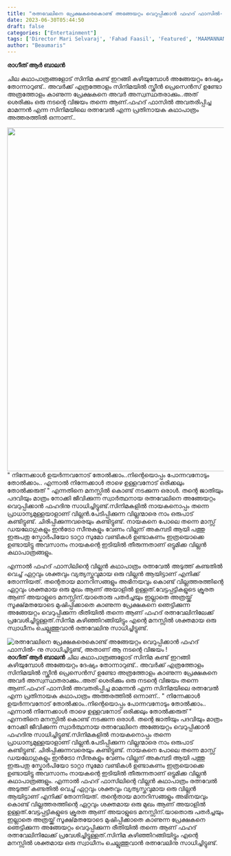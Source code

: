 ```yaml
---
title: "രത്നവേലിനെ പ്രേക്ഷകരെകൊണ്ട് അങ്ങേയറ്റം വെറുപ്പിക്കാൻ ഫഹദ് ഫാസിൽ- നു സാധിച്ചിട്ടുണ്ട്, അതാണ് ആ നടന്റെ വിജയം !"
date: 2023-06-30T05:44:50
draft: false
categories: ["Entertainment"]
tags: ['Director Mari Selvaraj', 'Fahad Faasil', 'Featured', 'MAAMANNAN', 'udayanidhi stalin', 'vadivelu']
author: "Beaumaris"
---
```


<strong>രാഗീത് ആർ ബാലൻ</strong>

ചില കഥാപാത്രങ്ങളോട് സിനിമ കണ്ട് ഇറങ്ങി കഴിയുമ്പോൾ അങ്ങേയറ്റം ദേഷ്യം തോന്നാറുണ്ട്.. അവർക്ക് എത്രത്തോളം സിനിമയിൽ സ്ക്രീൻ പ്രെസെൻസ് ഉണ്ടോ അത്രത്തോളം കാണുന്ന പ്രേക്ഷകനെ അവർ അസ്വസ്ഥതരാക്കും..അത് ശെരിക്കും ഒരു നടന്റെ വിജയം തന്നെ ആണ്.ഫഹദ് ഫാസിൽ അവതരിപ്പിച്ച മാമന്നൻ എന്ന സിനിമയിലെ രത്നവേൽ എന്ന പ്രതിനായക കഥാപാത്രം അത്തരത്തിൽ ഒന്നാണ്..

<a href="https://cdn.boolokam.com/articles/2023/06/fwfffffg-3.jpg"><img class="size-large wp-image-401540 aligncenter" src="https://cdn.boolokam.com/articles/2023/06/fwfffffg-3-1024x1024.jpg" alt="" width="800" height="800" /></a>" നിന്നേക്കാൾ ഉയർന്നവനോട് തോൽക്കാം..നിന്റെയൊപ്പം പോന്നവനോടും തോൽക്കാം.. എന്നാൽ നിന്നേക്കാൾ താഴെ ഉള്ളവനോട് ഒരിക്കലും തോൽക്കരുത് " എന്നതിനെ മനസ്സിൽ കൊണ്ട് നടക്കുന്ന ഒരാൾ. തന്റെ ജാതിയും പദവിയും മാത്രം നോക്കി ജീവിക്കുന്ന സ്വാര്‍ത്ഥനായ രത്നവേലിനെ അങ്ങേയറ്റം വെറുപ്പിക്കാൻ ഫഹദിനു സാധിച്ചിട്ടുണ്ട്.സിനിമകളിൽ നായകനൊപ്പം തന്നെ പ്രാധാന്യമുള്ളയാളാണ് വില്ലൻ.പേടിപ്പിക്കുന്ന വില്ലന്മാരെ നാം ഒരുപാട് കണ്ടിട്ടുണ്ട്. ചിരിപ്പിക്കുന്നവരെയും കണ്ടിട്ടുണ്ട്. നായകനെ പോലെ തന്നെ മാസ്സ് ഡയലോഗുകളും ഇൻട്രോ സീനുകളും വേണം വില്ലന് അകമ്പടി ആയി പത്തു ഇരുപതു സ്കോർപിയോ ടാറ്റാ സുമോ വണ്ടികൾ ഉണ്ടാകണം ഇത്രയൊക്കെ ഉണ്ടായിട്ടു അവസാനം നായകന്റെ ഇടിയിൽ തീരുന്നതാണ് ഒട്ടുമിക്ക വില്ലൻ കഥാപാത്രങ്ങളും.

എന്നാൽ ഫഹദ് ഫാസിലിന്റെ വില്ലൻ കഥാപാത്രം രത്നവേൽ അടുത്ത് കണ്ടതിൽ വെച്ച് ഏറ്റവും ശക്തവും വ്യത്യസ്തവുമായ ഒരു വില്ലൻ ആയിട്ടാണ് എനിക്ക് തോന്നിയത്. തന്റെതായ മാനറിസങ്ങളും അഭിനയവും കൊണ്ട് വില്ലത്തരത്തിന്റെ ഏറ്റവും ശക്തമായ ഒരു മുഖം ആണ് അയാളിൽ ഉള്ളത്.വേട്ടപ്പട്ടികളുടെ ക്രൂരത ആണ് അയാളുടെ മനസ്സിന്.യാതൊരു പതർച്ചയും ഇല്ലാതെ അത്രയ്ക്ക് സൂക്ഷ്‌മതയോടെ മുഷിപ്പിക്കാതെ കാണുന്ന പ്രേക്ഷകനെ ഞെട്ടിക്കുന്ന അങ്ങേയറ്റം വെറുപ്പിക്കുന്ന രീതിയിൽ തന്നെ ആണ് ഫഹദ് രത്നവേലിനിലേക്ക് പ്രവേശിച്ചിട്ടുള്ളത്.സിനിമ കഴിഞ്ഞിറങ്ങിയിട്ടും എന്റെ മനസ്സിൽ ശക്തമായ ഒരു സ്വാധീനം ചെല്ലുത്തുവാൻ രത്നവേലിനു സാധിച്ചിട്ടുണ്ട്.


![രത്നവേലിനെ പ്രേക്ഷകരെകൊണ്ട് അങ്ങേയറ്റം വെറുപ്പിക്കാൻ ഫഹദ് ഫാസിൽ- നു സാധിച്ചിട്ടുണ്ട്, അതാണ് ആ നടന്റെ വിജയം !](https://cdn.boolokam.com/articles/2023/06/fwfffffg-3-1024x1024.jpg)**രാഗീത് ആർ ബാലൻ** ചില കഥാപാത്രങ്ങളോട് സിനിമ കണ്ട് ഇറങ്ങി കഴിയുമ്പോൾ അങ്ങേയറ്റം ദേഷ്യം തോന്നാറുണ്ട്.. അവർക്ക് എത്രത്തോളം സിനിമയിൽ സ്ക്രീൻ പ്രെസെൻസ് ഉണ്ടോ അത്രത്തോളം കാണുന്ന പ്രേക്ഷകനെ അവർ അസ്വസ്ഥതരാക്കും..അത് ശെരിക്കും ഒരു നടന്റെ വിജയം തന്നെ ആണ്.ഫഹദ് ഫാസിൽ അവതരിപ്പിച്ച മാമന്നൻ എന്ന സിനിമയിലെ രത്നവേൽ എന്ന പ്രതിനായക കഥാപാത്രം അത്തരത്തിൽ ഒന്നാണ്.. [](https://cdn.boolokam.com/articles/2023/06/fwfffffg-3.jpg)" നിന്നേക്കാൾ ഉയർന്നവനോട് തോൽക്കാം..നിന്റെയൊപ്പം പോന്നവനോടും തോൽക്കാം.. എന്നാൽ നിന്നേക്കാൾ താഴെ ഉള്ളവനോട് ഒരിക്കലും തോൽക്കരുത് " എന്നതിനെ മനസ്സിൽ കൊണ്ട് നടക്കുന്ന ഒരാൾ. തന്റെ ജാതിയും പദവിയും മാത്രം നോക്കി ജീവിക്കുന്ന സ്വാര്‍ത്ഥനായ രത്നവേലിനെ അങ്ങേയറ്റം വെറുപ്പിക്കാൻ ഫഹദിനു സാധിച്ചിട്ടുണ്ട്.സിനിമകളിൽ നായകനൊപ്പം തന്നെ പ്രാധാന്യമുള്ളയാളാണ് വില്ലൻ.പേടിപ്പിക്കുന്ന വില്ലന്മാരെ നാം ഒരുപാട് കണ്ടിട്ടുണ്ട്. ചിരിപ്പിക്കുന്നവരെയും കണ്ടിട്ടുണ്ട്. നായകനെ പോലെ തന്നെ മാസ്സ് ഡയലോഗുകളും ഇൻട്രോ സീനുകളും വേണം വില്ലന് അകമ്പടി ആയി പത്തു ഇരുപതു സ്കോർപിയോ ടാറ്റാ സുമോ വണ്ടികൾ ഉണ്ടാകണം ഇത്രയൊക്കെ ഉണ്ടായിട്ടു അവസാനം നായകന്റെ ഇടിയിൽ തീരുന്നതാണ് ഒട്ടുമിക്ക വില്ലൻ കഥാപാത്രങ്ങളും. എന്നാൽ ഫഹദ് ഫാസിലിന്റെ വില്ലൻ കഥാപാത്രം രത്നവേൽ അടുത്ത് കണ്ടതിൽ വെച്ച് ഏറ്റവും ശക്തവും വ്യത്യസ്തവുമായ ഒരു വില്ലൻ ആയിട്ടാണ് എനിക്ക് തോന്നിയത്. തന്റെതായ മാനറിസങ്ങളും അഭിനയവും കൊണ്ട് വില്ലത്തരത്തിന്റെ ഏറ്റവും ശക്തമായ ഒരു മുഖം ആണ് അയാളിൽ ഉള്ളത്.വേട്ടപ്പട്ടികളുടെ ക്രൂരത ആണ് അയാളുടെ മനസ്സിന്.യാതൊരു പതർച്ചയും ഇല്ലാതെ അത്രയ്ക്ക് സൂക്ഷ്‌മതയോടെ മുഷിപ്പിക്കാതെ കാണുന്ന പ്രേക്ഷകനെ ഞെട്ടിക്കുന്ന അങ്ങേയറ്റം വെറുപ്പിക്കുന്ന രീതിയിൽ തന്നെ ആണ് ഫഹദ് രത്നവേലിനിലേക്ക് പ്രവേശിച്ചിട്ടുള്ളത്.സിനിമ കഴിഞ്ഞിറങ്ങിയിട്ടും എന്റെ മനസ്സിൽ ശക്തമായ ഒരു സ്വാധീനം ചെല്ലുത്തുവാൻ രത്നവേലിനു സാധിച്ചിട്ടുണ്ട്.
